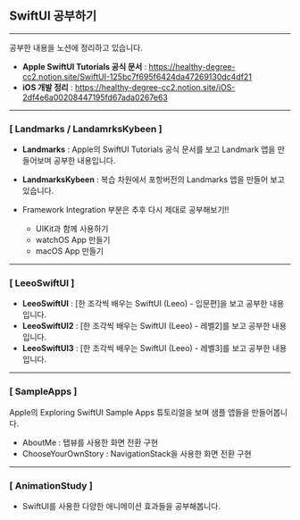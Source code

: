 ## SwiftUI 공부하기
----
공부한 내용을 노션에 정리하고 있습니다.
- **Apple SwiftUI Tutorials 공식 문서** : https://healthy-degree-cc2.notion.site/SwiftUI-125bc7f695f6424da47269130dc4df21
- **iOS 개발 정리** : https://healthy-degree-cc2.notion.site/iOS-2df4e6a00208447195fd67ada0267e63


----
### [ Landmarks / LandamrksKybeen ]
- **Landmarks** : Apple의 SwiftUI Tutorials 공식 문서를 보고 Landmark 앱을 만들어보며 공부한 내용입니다.
- **LandmarksKybeen** : 복습 차원에서 포항버전의 Landmarks 앱을 만들어 보고 있습니다.


- Framework Integration 부분은 추후 다시 제대로 공부해보기!!
  - UIKit과 함께 사용하기
  - watchOS App 만들기
  - macOS App 만들기


----
### [ LeeoSwiftUI ]
- **LeeoSwiftUI** : [한 조각씩 배우는 SwiftUI (Leeo) - 입문편]을 보고 공부한 내용입니다.
- **LeeoSwiftUI2** : [한 조각씩 배우는 SwiftUI (Leeo) - 레벨2]를 보고 공부한 내용입니다.
- **LeeoSwiftUI3** : [한 조각씩 배우는 SwiftUI (Leeo) - 레벨3]를 보고 공부한 내용입니다.


----
### [ SampleApps ]
Apple의 Exploring SwiftUI Sample Apps 튜토리얼을 보며 샘플 앱들을 만들어봅니다.

- AboutMe : 탭뷰를 사용한 화면 전환 구현
- ChooseYourOwnStory : NavigationStack을 사용한 화면 전환 구현


----
### [ AnimationStudy ]
- SwiftUI를 사용한 다양한 애니메이션 효과들을 공부해봅니다.
